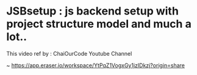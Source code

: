 # JSBsetup : js backend setup with project structure model and much a lot..

This video ref by : ChaiOurCode Youtube Channel

~ https://app.eraser.io/workspace/YtPqZ1VogxGy1jzIDkzj?origin=share